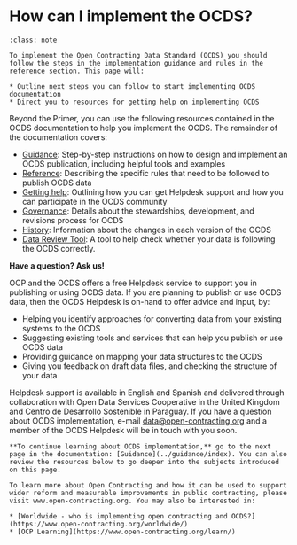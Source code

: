 # How can I implement the OCDS?

```{admonition} Objectives
:class: note

To implement the Open Contracting Data Standard (OCDS) you should follow the steps in the implementation guidance and rules in the reference section. This page will:

* Outline next steps you can follow to start implementing OCDS documentation
* Direct you to resources for getting help on implementing OCDS
```

Beyond the Primer, you can use the following resources contained in the OCDS documentation to help you implement the OCDS. The remainder of the documentation covers:

* [Guidance](../guidance/index): Step-by-step instructions on how to design and implement an OCDS publication, including helpful tools and examples
* [Reference](../schema/index): Describing the specific rules that need to be followed to publish OCDS data
* [Getting help](../support/index): Outlining how you can get Helpdesk support and how you can participate in the OCDS community
* [Governance](../governance/index): Details about the stewardships, development, and revisions process for OCDS
* [History](../history/index): Information about the changes in each version of the OCDS
* [Data Review Tool](https://standard.open-contracting.org/review/): A tool to help check whether your data is following the OCDS correctly.

**Have a question? Ask us!**

OCP and the OCDS offers a free Helpdesk service to support you in publishing or using OCDS data. If you are planning to publish or use OCDS data, then the OCDS Helpdesk is on-hand to offer advice and input, by:

* Helping you identify approaches for converting data from your existing systems to the OCDS
* Suggesting existing tools and services that can help you publish or use OCDS data
* Providing guidance on mapping your data structures to the OCDS
* Giving you feedback on draft data files, and checking the structure of your data

Helpdesk support is available in English and Spanish and delivered through collaboration with Open Data Services Cooperative in the United Kingdom and Centro de Desarrollo Sostenible in Paraguay. If you have a question about OCDS implementation, e-mail [data@open-contracting.org](mailto:data@open-contracting.org) and a member of the OCDS Helpdesk will be in touch with you soon.

```{note}
**To continue learning about OCDS implementation,** go to the next page in the documentation: [Guidance](../guidance/index). You can also review the resources below to go deeper into the subjects introduced on this page.

To learn more about Open Contracting and how it can be used to support wider reform and measurable improvements in public contracting, please visit www.open-contracting.org. You may also be interested in:

* [Worldwide - who is implementing open contracting and OCDS?](https://www.open-contracting.org/worldwide/)
* [OCP Learning](https://www.open-contracting.org/learn/)
```
